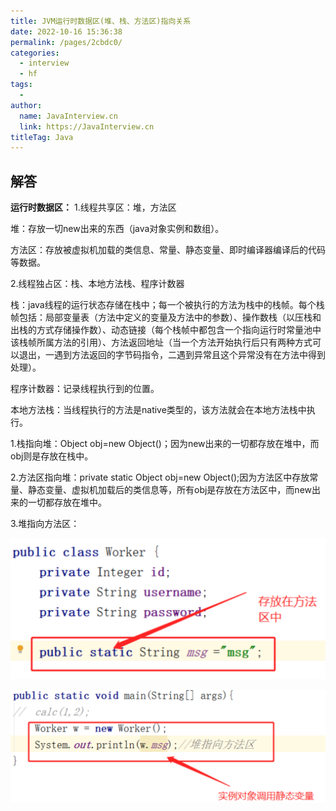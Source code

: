 ```yaml
---
title: JVM运行时数据区(堆、栈、方法区)指向关系
date: 2022-10-16 15:36:38
permalink: /pages/2cbdc0/
categories:
  - interview
  - hf
tags:
  - 
author: 
  name: JavaInterview.cn
  link: https://JavaInterview.cn
titleTag: Java
---
```


## 解答

**运行时数据区：**
1.线程共享区：堆，方法区

堆：存放一切new出来的东西（java对象实例和数组）。

方法区：存放被虚拟机加载的类信息、常量、静态变量、即时编译器编译后的代码等数据。

2.线程独占区：栈、本地方法栈、程序计数器

栈：java线程的运行状态存储在栈中；每一个被执行的方法为栈中的栈帧。每个栈帧包括：局部变量表（方法中定义的变量及方法中的参数）、操作数栈（以压栈和出栈的方式存储操作数）、动态链接（每个栈帧中都包含一个指向运行时常量池中该栈帧所属方法的引用）、方法返回地址（当一个方法开始执行后只有两种方式可以退出，一遇到方法返回的字节码指令，二遇到异常且这个异常没有在方法中得到处理）。

程序计数器：记录线程执行到的位置。

本地方法栈：当线程执行的方法是native类型的，该方法就会在本地方法栈中执行。

1.栈指向堆：Object obj=new Object()；因为new出来的一切都存放在堆中，而obj则是存放在栈中。

2.方法区指向堆：private static Object obj=new Object();因为方法区中存放常量、静态变量、虚拟机加载后的类信息等，所有obj是存放在方法区中，而new出来的一切都存放在堆中。

3.堆指向方法区：

![](/media/pictures/hf/point1.png)

![](/media/pictures/hf/point2.png)
